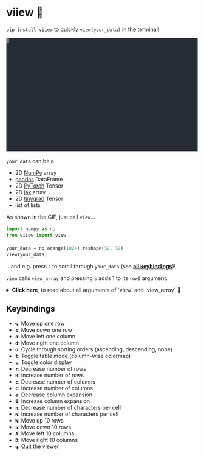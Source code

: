 # viiew 🧐
`pip install viiew` to quickly `view(your_data)` in the terminal!

<p align="center">
  <img src="https://github.com/codingfisch/viiew/blob/main/demo.svg">
</p>

`your_data` can be a

- 2D [NumPy](https://github.com/numpy/numpy) array
- [pandas](https://github.com/pandas-dev/pandas) DataFrame
- 2D [PyTorch](https://github.com/pytorch/pytorch) Tensor
- 2D [jax](https://github.com/jax-ml/jax) array
- 2D [tinygrad](https://github.com/tinygrad/tinygrad) Tensor
- list of lists

As shown in the GIF, just call `view`...
```python
import numpy as np
from viiew import view

your_data = np.arange(1024).reshape(32, 32)
view(your_data)
```
...and e.g. press `s` to scroll through `your_data` (see [**all keybindings**](https://github.com/codingfisch/viiew?tab=readme-ov-file#keybindings))!

`view` calls `view_array` and pressing `s` adds 1 to its `row0` argument.

<details>
  <summary><b>Click here</b>, to read about all arguments of `view` and `view_array` 📑</summary>

`view` and `view_array` take the arguments
- `data`: The data object to view (e.g., numpy array, pandas DataFrame, etc.)  
- `row0`: Starting row index (default: 0)  
- `col0`: Starting column index (default: 0)  
- `nrows`: Number of rows to display (default: 20)  
- `ncols`: Number of columns to display (default: 10)  
- `cidx`: Current column index for sorting (default: None)  
- `order`: Sorting order (0: none, 1: ascending, -1: descending) (default: 0)  
- `color`: Whether to use color coding for values (default: True)  
- `is_table`: Whether to treat the data as a table (auto-detected for pandas DataFrames) (default: None)  
- `expand`: Expansion level for columns (default: 0)  
- `nchars`: Number of characters per cell (default: 7)  
- `end`: String to append after each cell (default: ' ')  
</details>

## Keybindings
- **`w`**: Move up one row
- **`s`**: Move down one row
- **`a`**: Move left one column
- **`d`**: Move right one column
- **`o`**: Cycle through sorting orders (ascending, descending, none)
- **`t`**: Toggle table mode (column-wise colormap)
- **`c`**: Toggle color display
- **`r`**: Decrease number of rows
- **`R`**: Increase number of rows
- **`c`**: Decrease number of columns
- **`C`**: Increase number of columns
- **`e`**: Decrease column expansion
- **`E`**: Increase column expansion
- **`n`**: Decrease number of characters per cell
- **`N`**: Increase number of characters per cell
- **`W`**: Move up 10 rows
- **`S`**: Move down 10 rows
- **`A`**: Move left 10 columns
- **`D`**: Move right 10 columns
- **`q`**: Quit the viewer
